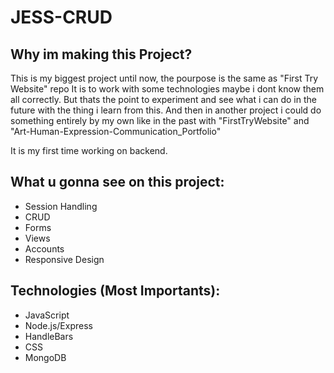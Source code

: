 # JESS-CRUD

## Why im making this Project?

This is my biggest project until now, the pourpose is the same as "First Try Website" repo
It is to work with some technologies maybe i dont know them all correctly.
But thats the point to experiment and see what i can do in the future with the thing i learn from this.
And then in another project i could do something entirely by my own like in the past with "FirstTryWebsite" and "Art-Human-Expression-Communication_Portfolio"

It is my first time working on backend.

## What u gonna see on this project:

- Session Handling
- CRUD
- Forms
- Views
- Accounts
- Responsive Design

## Technologies (Most Importants):

- JavaScript
- Node.js/Express
- HandleBars
- CSS
- MongoDB
